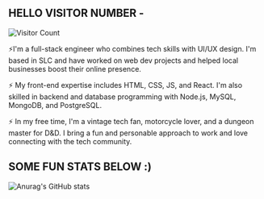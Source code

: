 ## HELLO VISITOR NUMBER - 
![Visitor Count](https://profile-counter.glitch.me/{lbako801/count.svg)

⚡️I'm a full-stack engineer who combines tech skills with UI/UX design. I'm based in SLC and have worked on web dev projects and helped local businesses boost their online presence.

⚡️ My front-end expertise includes HTML, CSS, JS, and React. I'm also skilled in backend and database programming with Node.js, MySQL, MongoDB, and PostgreSQL.

⚡️ In my free time, I'm a vintage tech fan, motorcycle lover, and a dungeon master for D&D. I bring a fun and personable approach to work and love connecting with the tech community.

## SOME FUN STATS BELOW :)
![Anurag's GitHub stats](https://github-readme-stats.vercel.app/api?username=lbako801&show_icons=true&theme=dark)
